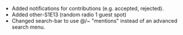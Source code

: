 * Added notifications for contributions (e.g. accepted, rejected).
* Added other-S1E13 (random radio 1 guest spot)
* Changed search-bar to use @/~ "mentions" instead of an advanced search menu.
